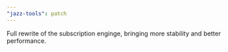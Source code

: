 ```yaml
---
"jazz-tools": patch
---
```


Full rewrite of the subscription enginge, bringing more stability and better performance.
